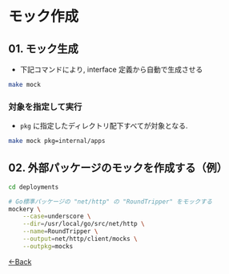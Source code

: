 # モック作成

## 01. モック生成

- 下記コマンドにより, interface 定義から自動で生成させる

```bash
make mock
```

### 対象を指定して実行

- `pkg` に指定したディレクトリ配下すべてが対象となる.

```bash
make mock pkg=internal/apps
```

## 02. 外部パッケージのモックを作成する（例）

```bash
cd deployments

# Go標準パッケージの "net/http" の "RoundTripper" をモックする
mockery \
    --case=underscore \
    --dir=/usr/local/go/src/net/http \
    --name=RoundTripper \
    --output=net/http/client/mocks \
    --outpkg=mocks
```

[←Back](../README.md)
